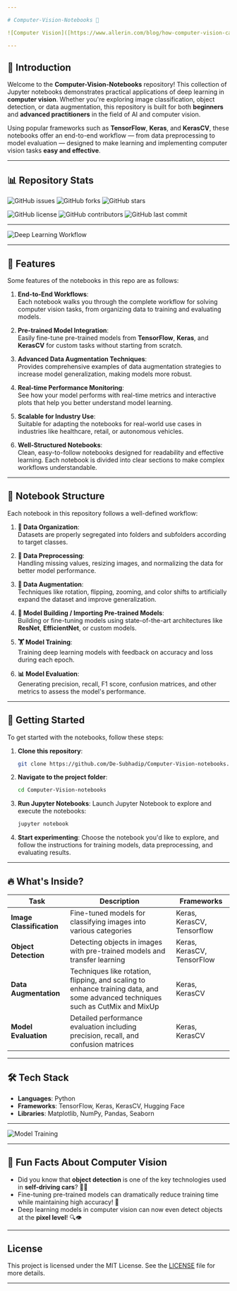 ```yaml
---

# Computer-Vision-Notebooks 🚀

![Computer Vision]([https://www.allerin.com/blog/how-computer-vision-can-help-improve-safety-compliance])

---
```


## 📝 Introduction

Welcome to the **Computer-Vision-Notebooks** repository! This collection of Jupyter notebooks demonstrates practical applications of deep learning in **computer vision**. Whether you're exploring image classification, object detection, or data augmentation, this repository is built for both **beginners** and **advanced practitioners** in the field of AI and computer vision.

Using popular frameworks such as **TensorFlow**, **Keras**, and **KerasCV**, these notebooks offer an end-to-end workflow — from data preprocessing to model evaluation — designed to make learning and implementing computer vision tasks **easy and effective**.

---

## 📊 Repository Stats

![GitHub issues](https://img.shields.io/github/issues/De-Subhadip/Computer-Vision-notebooks?color=blue&style=for-the-badge&logo=github)
![GitHub forks](https://img.shields.io/github/forks/De-Subhadip/Computer-Vision-notebooks?color=green&style=for-the-badge&logo=github)
![GitHub stars](https://img.shields.io/github/stars/De-Subhadip/Computer-Vision-notebooks?color=yellow&style=for-the-badge&logo=github)

![GitHub license](https://img.shields.io/github/license/De-Subhadip/Computer-Vision-notebooks?style=for-the-badge&logo=github)
![GitHub contributors](https://img.shields.io/github/contributors/De-Subhadip/Computer-Vision-notebooks?color=purple&style=for-the-badge&logo=github)
![GitHub last commit](https://img.shields.io/github/last-commit/De-Subhadip/Computer-Vision-notebooks?style=for-the-badge&logo=github)

---

![Deep Learning Workflow](https://media.giphy.com/media/3o7aCTfyhYawdOXcFW/giphy.gif)

---

## 🌟 Features

Some features of the notebooks in this repo are as follows:

1. **End-to-End Workflows**:  
   Each notebook walks you through the complete workflow for solving computer vision tasks, from organizing data to training and evaluating models.

2. **Pre-trained Model Integration**:  
   Easily fine-tune pre-trained models from **TensorFlow**, **Keras**, and **KerasCV** for custom tasks without starting from scratch.

3. **Advanced Data Augmentation Techniques**:  
   Provides comprehensive examples of data augmentation strategies to increase model generalization, making models more robust.

4. **Real-time Performance Monitoring**:  
   See how your model performs with real-time metrics and interactive plots that help you better understand model learning.

5. **Scalable for Industry Use**:  
   Suitable for adapting the notebooks for real-world use cases in industries like healthcare, retail, or autonomous vehicles.

6. **Well-Structured Notebooks**:  
   Clean, easy-to-follow notebooks designed for readability and effective learning. Each notebook is divided into clear sections to make complex workflows understandable.

---

## 📂 Notebook Structure

Each notebook in this repository follows a well-defined workflow:

1. **📁 Data Organization**:  
   Datasets are properly segregated into folders and subfolders according to target classes.

2. **🔄 Data Preprocessing**:  
   Handling missing values, resizing images, and normalizing the data for better model performance.

3. **🎨 Data Augmentation**:  
   Techniques like rotation, flipping, zooming, and color shifts to artificially expand the dataset and improve generalization.

4. **🧠 Model Building / Importing Pre-trained Models**:  
   Building or fine-tuning models using state-of-the-art architectures like **ResNet**, **EfficientNet**, or custom models.

5. **🏋️ Model Training**:  
   Training deep learning models with feedback on accuracy and loss during each epoch.

6. **📊 Model Evaluation**:  
   Generating precision, recall, F1 score, confusion matrices, and other metrics to assess the model's performance.

---

## 🚀 Getting Started

To get started with the notebooks, follow these steps:

1. **Clone this repository**:
   ```bash
   git clone https://github.com/De-Subhadip/Computer-Vision-notebooks.git
   ```

2. **Navigate to the project folder**:
   ```bash
   cd Computer-Vision-notebooks
   ```

3. **Run Jupyter Notebooks**:
   Launch Jupyter Notebook to explore and execute the notebooks:
   ```bash
   jupyter notebook
   ```

4. **Start experimenting**: Choose the notebook you'd like to explore, and follow the instructions for training models, data preprocessing, and evaluating results.

---

## 🔥 What's Inside?

| Task                | Description                                                                                  | Frameworks        |
|---------------------|----------------------------------------------------------------------------------------------|-------------------|
| **Image Classification** | Fine-tuned models for classifying images into various categories                          |Keras, KerasCV, Tensorflow |
| **Object Detection**     | Detecting objects in images with pre-trained models and transfer learning                  | Keras, KerasCV, TensorFlow |
| **Data Augmentation**    | Techniques like rotation, flipping, and scaling to enhance training data, and some advanced techniques such as CutMix and MixUp                  |Keras, KerasCV |
| **Model Evaluation**     | Detailed performance evaluation including precision, recall, and confusion matrices        | Keras, KerasCV |

---

## 🛠️ Tech Stack

- **Languages**: Python
- **Frameworks**: TensorFlow, Keras, KerasCV, Hugging Face
- **Libraries**: Matplotlib, NumPy, Pandas, Seaborn

---

![Model Training](https://media4.giphy.com/media/coxQHKASG60HrHtvkt/200.webp?cid=790b7611mp4jgpl65t1yly3ogio69wjy5u0x6wxcapq391bs&ep=v1_gifs_search&rid=200.webp&ct=g)

---

## 🤖 Fun Facts About Computer Vision

- Did you know that **object detection** is one of the key technologies used in **self-driving cars**? 🚗💨
- Fine-tuning pre-trained models can dramatically reduce training time while maintaining high accuracy! 🎯
- Deep learning models in computer vision can now even detect objects at the **pixel level**! 🔍👁️

---

## License

This project is licensed under the MIT License. See the [LICENSE](LICENSE) file for more details.

---
